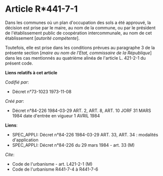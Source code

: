 # Article R*441-7-1

Dans les communes où un plan d'occupation des sols a été approuvé, la décision est prise par le maire, au nom de la commune,
ou par le président de l'établissement public de coopération intercommunale, au nom de cet établissement [*autorité
compétente*].

Toutefois, elle est prise dans les conditions prévues au paragraphe 3 de la présente section [*maire au nom de l'Etat,
commissaire de la République*] dans les cas mentionnés au quatrième alinéa de l'article L. 421-2-1 du présent code.

**Liens relatifs à cet article**

_Codifié par_:

  - Décret n°73-1023 1973-11-08

_Créé par_:

  - Décret n°84-226 1984-03-29 ART. 2, ART. 8, ART. 10 JORF 31 MARS 1984   date d'entrée en vigueur 1 AVRIL 1984

**Liens**:

  - SPEC_APPLI: Décret n°84-226 1984-03-29 ART. 33, ART. 34 : modalités d'application
  - SPEC_APPLI: Décret n°84-226 du 29 mars 1984 - art. 33 (M)

_Cite_:

  - Code de l'urbanisme - art. L421-2-1 (M)
  - Code de l'urbanisme R441-7-4 à R441-7-6
